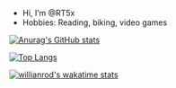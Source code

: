 - Hi, I’m @RT5x
- Hobbies: Reading, biking, video games

[![Anurag's GitHub stats](https://github-readme-stats.vercel.app/api?username=RT5x&theme=radical)](https://github.com/anuraghazra/github-readme-stats)

[![Top Langs](https://github-readme-stats.vercel.app/api/top-langs/?username=RT5x)](https://github.com/anuraghazra/github-readme-stats)

[![willianrod's wakatime stats](https://github-readme-stats.vercel.app/api/wakatime?username=RT5x)](https://github.com/anuraghazra/github-readme-stats)

<!---
RT5x/RT5x is a ✨ special ✨ repository because its `README.md` (this file) appears on your GitHub profile.
You can click the Preview link to take a look at your changes.
--->
